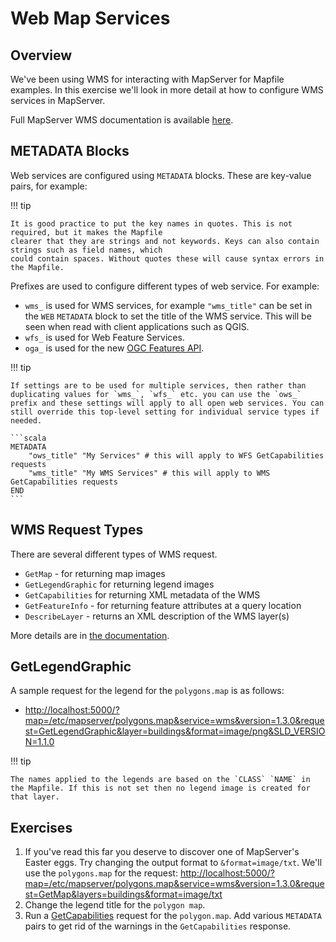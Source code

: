 # Web Map Services

## Overview

We've been using WMS for interacting with MapServer for Mapfile examples. In this exercise we'll look in more detail at how to configure WMS services in MapServer.

Full MapServer WMS documentation is available [here](https://www.mapserver.org/ogc/wms_server.html). 

## METADATA Blocks

Web services are configured using `METADATA` blocks. These are key-value pairs, for example:

!!! tip

    It is good practice to put the key names in quotes. This is not required, but it makes the Mapfile
    clearer that they are strings and not keywords. Keys can also contain strings such as field names, which
    could contain spaces. Without quotes these will cause syntax errors in the Mapfile.

Prefixes are used to configure different types of web service. For example:

- `wms_` is used for WMS services, for example `"wms_title"` can be set in the `WEB` `METADATA` block to set the title of the WMS service. This will be seen when read with client applications such as QGIS. 
- `wfs_` is used for Web Feature Services.
- `oga_` is used for the new [OGC Features API](ogcfeatures.md). 

!!! tip

    If settings are to be used for multiple services, then rather than duplicating values for `wms_`, `wfs_` etc. you can use the `ows_` prefix and these settings will apply to all open web services. You can still override this top-level setting for individual service types if needed.

    ```scala
    METADATA
        "ows_title" "My Services" # this will apply to WFS GetCapabilities requests
        "wms_title" "My WMS Services" # this will apply to WMS GetCapabilities requests
    END
    ```

## WMS Request Types

There are several different types of WMS request. 

- `GetMap` - for returning map images
- `GetLegendGraphic` for returning legend images
- `GetCapabilities` for returning XML metadata of the WMS
- `GetFeatureInfo` - for returning feature attributes at a query location
- `DescribeLayer` - returns an XML description of the WMS layer(s)

More details are in [the documentation](https://www.mapserver.org/ogc/wms_server.html#how-does-a-wms-work). 

## GetLegendGraphic

A sample request for the legend for the `polygons.map` is as follows:

- <http://localhost:5000/?map=/etc/mapserver/polygons.map&service=wms&version=1.3.0&request=GetLegendGraphic&layer=buildings&format=image/png&SLD_VERSION=1.1.0>

!!! tip

    The names applied to the legends are based on the `CLASS` `NAME` in the Mapfile. If this is not set then no legend image is created for that layer.

<!--
## Output Image Formats

+ webp
-->

## Exercises

1. If you've read this far you deserve to discover one of MapServer's Easter eggs. Try changing the output format to `&format=image/txt`. We'll use the `polygons.map` for the request: <http://localhost:5000/?map=/etc/mapserver/polygons.map&service=wms&version=1.3.0&request=GetMap&layers=buildings&format=image/txt>
2. Change the legend title for the `polygon map`.
3. Run a [GetCapabilities](http://localhost:5000/?map=/etc/mapserver/polygons.map&service=wms&version=1.3.0&request=GetCapabilities) request for the `polygon.map`. Add various `METADATA` pairs to get rid of the warnings in the `GetCapabilities` response.
